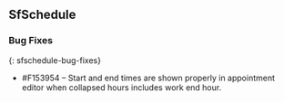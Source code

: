 ## SfSchedule

### Bug Fixes
{: sfschedule-bug-fixes}

* \#F153954 – Start and end times are shown properly in appointment editor when collapsed hours includes work end hour.

